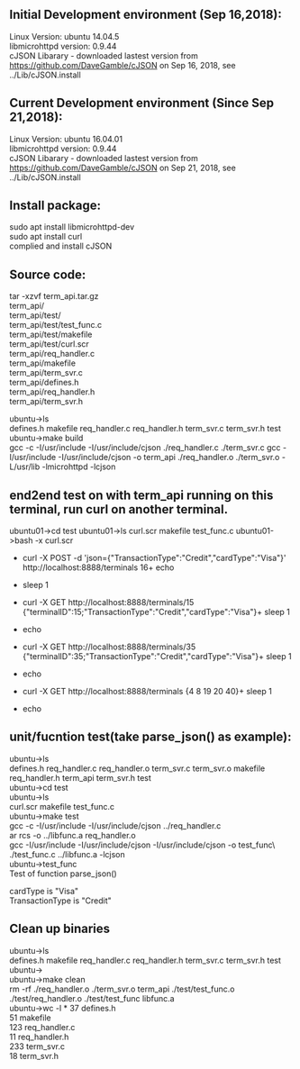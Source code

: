 Initial Development environment (Sep 16,2018):
--------------------------
Linux Version: ubuntu 14.04.5  
libmicrohttpd version: 0.9.44  
cJSON Libarary - downloaded lastest version from https://github.com/DaveGamble/cJSON on Sep 16, 2018, see ../Lib/cJSON.install  

Current Development environment (Since Sep 21,2018):
--------------------------
Linux Version: ubuntu 16.04.01    
libmicrohttpd version: 0.9.44  
cJSON Libarary - downloaded lastest version from https://github.com/DaveGamble/cJSON on Sep 21, 2018, see ../Lib/cJSON.install  

Install package:  
----------------
sudo apt install libmicrohttpd-dev  
sudo apt install curl  
complied and install cJSON  
  
Source code:
-------------------------
tar -xzvf term_api.tar.gz  
term_api/  
term_api/test/  
term_api/test/test_func.c  
term_api/test/makefile  
term_api/test/curl.scr  
term_api/req_handler.c  
term_api/makefile  
term_api/term_svr.c  
term_api/defines.h  
term_api/req_handler.h  
term_api/term_svr.h  

 ubuntu->ls  
defines.h  makefile  req_handler.c  req_handler.h  term_svr.c  term_svr.h  test
 ubuntu->make build  
gcc -c  -I/usr/include  -I/usr/include/cjson ./req_handler.c ./term_svr.c
gcc  -I/usr/include  -I/usr/include/cjson -o term_api ./req_handler.o ./term_svr.o  -L/usr/lib  -lmicrohttpd  -lcjson  


end2end test on with term_api running on this terminal, run curl on another terminal.
-------------------------------------------------------------
 ubuntu01->cd test
 ubuntu01->ls
curl.scr  makefile  test_func.c
 ubuntu01->bash -x curl.scr
+ curl -X POST -d 'json={"TransactionType":"Credit","cardType":"Visa"}' http://localhost:8888/terminals
16+ echo

+ sleep 1
+ curl -X GET http://localhost:8888/terminals/15
{"terminalID":15;"TransactionType":"Credit","cardType":"Visa"}+ sleep 1
+ echo

+ curl -X GET http://localhost:8888/terminals/35
{"terminalID":35;"TransactionType":"Credit","cardType":"Visa"}+ sleep 1
+ echo

+ curl -X GET http://localhost:8888/terminals
{4 8 19 20 40}+ sleep 1
+ echo

unit/fucntion test(take parse_json() as example): 
----------------------------------------------------------------
 ubuntu->ls  
defines.h  req_handler.c  req_handler.o  term_svr.c  term_svr.o
makefile   req_handler.h  term_api       term_svr.h  test  
 ubuntu->cd test  
 ubuntu->ls  
curl.scr  makefile  test_func.c  
 ubuntu->make test  
gcc -c  -I/usr/include  -I/usr/include/cjson ../req_handler.c  
ar rcs -o ../libfunc.a req_handler.o  
gcc  -I/usr/include  -I/usr/include/cjson -I/usr/include/cjson -o test_func\  
	 ./test_func.c ../libfunc.a -lcjson  
 ubuntu->test_func  
Test of function parse_json()  
   
cardType is "Visa"  
TransactionType is "Credit"  
  
  
Clean up binaries  
-------------------------------------------------
 ubuntu->ls  
defines.h  makefile  req_handler.c  req_handler.h  term_svr.c  term_svr.h  test  
 ubuntu->  
 ubuntu->make clean  
rm -rf ./req_handler.o ./term_svr.o term_api ./test/test_func.o ./test/req_handler.o ./test/test_func libfunc.a  
 ubuntu->wc -l *
     37 defines.h  
     51 makefile  
    123 req_handler.c  
     11 req_handler.h  
    233 term_svr.c  
     18 term_svr.h  



